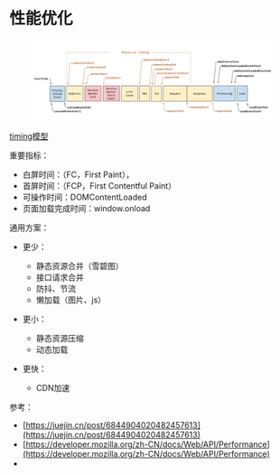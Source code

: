 # 性能优化

<figure><img src="../../.gitbook/assets/image (12).png" alt=""><figcaption></figcaption></figure>

[timing模型](https://w3c.github.io/navigation-timing/#processing-model)



重要指标：

* 白屏时间：（FC，First Paint），
* 首屏时间：（FCP，First Contentful Paint）
* 可操作时间：DOMContentLoaded
* 页面加载完成时间：window.onload



通用方案：

* 更少：
  * 静态资源合并（雪碧图）
  * 接口请求合并
  * 防抖、节流
  * 懒加载（图片、js）
* 更小：
  * 静态资源压缩
  * 动态加载
*   更快：

    * CDN加速



参考：

* [https://juejin.cn/post/6844904020482457613](https://juejin.cn/post/6844904020482457613)
* [https://developer.mozilla.org/zh-CN/docs/Web/API/Performance](https://developer.mozilla.org/zh-CN/docs/Web/API/Performance)
*
